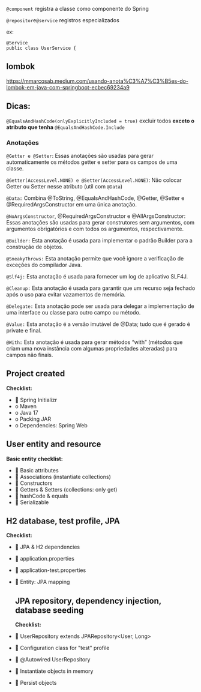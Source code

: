 
`@component` registra a classe como componente do Spring

`@repositor`e`@service` registros especializados

ex:
```
@Service
public class UserService {
```

## lombok

<https://mmarcosab.medium.com/usando-anota%C3%A7%C3%B5es-do-lombok-em-java-com-springboot-ecbec69234a9>

## Dicas:

`@EqualsAndHashCode(onlyExplicitlyIncluded = true)` excluir todos **exceto o atributo que tenha** `@EqualsAndHashCode.Include`

### Anotações

`@Getter e @Setter`: Essas anotações são usadas para gerar automaticamente os métodos getter e setter para os campos de uma classe.

`@Getter(AccessLevel.NONE) e @Setter(AccessLevel.NONE)`: Não colocar Getter ou Setter nesse atributo (util com `@Data`)

`@Data:` Combina @ToString, @EqualsAndHashCode, @Getter, @Setter e @RequiredArgsConstructor em uma única anotação.

`@NoArgsConstructor`, @RequiredArgsConstructor e @AllArgsConstructor: Essas anotações são usadas para gerar construtores sem argumentos, com argumentos obrigatórios e com todos os argumentos, respectivamente.

`@Builder:` Esta anotação é usada para implementar o padrão Builder para a construção de objetos.

`@SneakyThrows:` Esta anotação permite que você ignore a verificação de exceções do compilador Java.

`@Slf4j:` Esta anotação é usada para fornecer um log de aplicativo SLF4J.

`@Cleanup:` Esta anotação é usada para garantir que um recurso seja fechado após o uso para evitar vazamentos de memória.

`@Delegate:` Esta anotação pode ser usada para delegar a implementação de uma interface ou classe para outro campo ou método.

`@Value:` Esta anotação é a versão imutável de @Data; tudo que é gerado é private e final.

`@With:` Esta anotação é usada para gerar métodos “with” (métodos que criam uma nova instância com algumas propriedades alteradas) para campos não finais.

## Project created
**Checklist:**
*  Spring Initializr
* o Maven
* o Java 17
* o Packing JAR
* o Dependencies: Spring Web

## User entity and resource
**Basic entity checklist:**
*  Basic attributes
*  Associations (instantiate collections)
*  Constructors
*  Getters & Setters (collections: only get)
*  hashCode & equals
*  Serializable

## H2 database, test profile, JPA
**Checklist:**
*  JPA & H2 dependencies
*  application.properties
*  application-test.properties
*  Entity: JPA mapping

  ## JPA repository, dependency injection, database seeding
  **Checklist:**
*    UserRepository extends JPARepository<User, Long>
*    Configuration class for "test" profile
*    @Autowired UserRepository
*    Instantiate objects in memory
*    Persist objects 